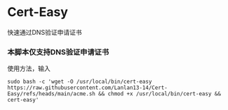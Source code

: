 # Cert-Easy
快速通过DNS验证申请证书
### 本脚本仅支持DNS验证申请证书
使用方法，输入
```
sudo bash -c 'wget -O /usr/local/bin/cert-easy https://raw.githubusercontent.com/Lanlan13-14/Cert-Easy/refs/heads/main/acme.sh && chmod +x /usr/local/bin/cert-easy && cert-easy'
```